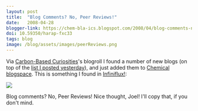 ```yaml
---
layout: post
title:  "Blog Comments? No, Peer Reviews!"
date:   2008-04-28
blogger-link: https://chem-bla-ics.blogspot.com/2008/04/blog-comments-no-peer-reviews.html
doi: 10.59350/harap-fxc33
tags: blog
image: /blog/assets/images/peerReviews.png
---
```


Via [Carbon-Based Curiosities](http://www.coronene.com/blog/)'s blogroll I found a number of new blogs (on top of the
[list I posted yesterday](http://chemicalblogspace.blogspot.com/2008/04/new-blogs-9.html)), and just added them to
[Chemical blogspace](http://cb.openmolcules.net/). This is something I found in [Infiniflux!](http://infiniflux.blogspot.com/):

![](/blog/assets/images/peerReviews.png)

Blog comments? No, Peer Reviews! Nice thought, Joel! I'll copy that, if you don't mind.
